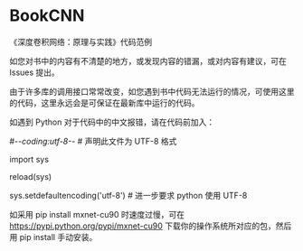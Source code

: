 # BookCNN
《深度卷积网络：原理与实践》代码范例

如您对书中的内容有不清楚的地方，或发现内容的错漏，或对内容有建议，可在 Issues 提出。

由于许多库的调用接口常常改变，如您遇到书中代码无法运行的情况，可使用这里的代码，这里永远会是可保证在最新库中运行的代码。

如遇到 Python 对于代码中的中文报错，请在代码前加入：

#-*-coding:utf-8-*- # 声明此文件为 UTF-8 格式

import sys

reload(sys)

sys.setdefaultencoding('utf-8') # 进一步要求 python 使用 UTF-8

如采用 pip install mxnet-cu90 时速度过慢，可在 https://pypi.python.org/pypi/mxnet-cu90 下载你的操作系统所对应的包，然后用 pip install 手动安装。

